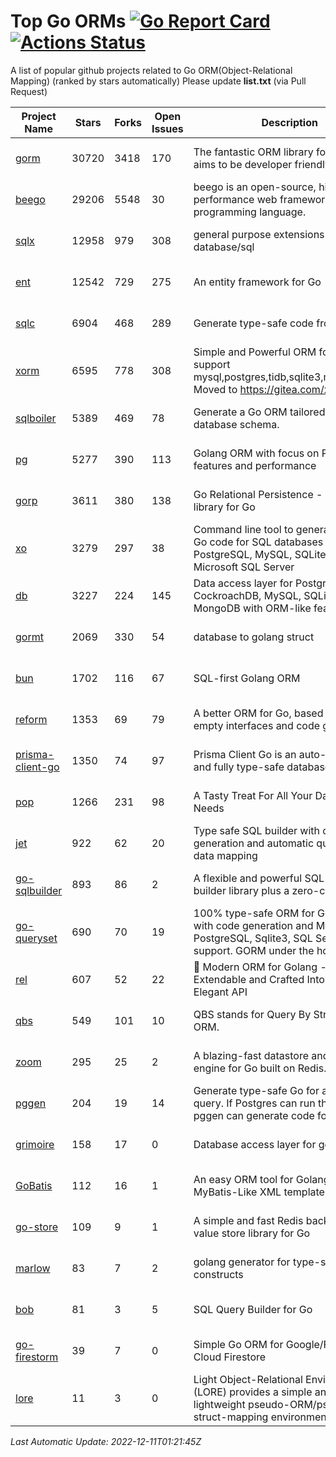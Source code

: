 # Top Go ORMs [![Go Report Card](https://goreportcard.com/badge/github.com/d-tsuji/awesome-go-orms)](https://goreportcard.com/report/github.com/d-tsuji/awesome-go-orms) [![Actions Status](https://github.com/d-tsuji/awesome-go-orms/workflows/CI/badge.svg)](https://github.com/d-tsuji/awesome-go-orms/actions)
A list of popular github projects related to Go ORM(Object-Relational Mapping) (ranked by stars automatically)
Please update **list.txt** (via Pull Request)

| Project Name | Stars | Forks | Open Issues | Description | Last Update |
| ------------ | ----- | ----- | ----------- | ----------- | ----------- |
| [gorm](https://github.com/go-gorm/gorm) | 30720 | 3418 | 170 | The fantastic ORM library for Golang, aims to be developer friendly | 2022-12-10 23:37:55 |
| [beego](https://github.com/beego/beego) | 29206 | 5548 | 30 | beego is an open-source, high-performance web framework for the Go programming language. | 2022-12-10 21:18:06 |
| [sqlx](https://github.com/jmoiron/sqlx) | 12958 | 979 | 308 | general purpose extensions to golang's database/sql | 2022-12-11 00:12:58 |
| [ent](https://github.com/ent/ent) | 12542 | 729 | 275 | An entity framework for Go | 2022-12-10 22:58:05 |
| [sqlc](https://github.com/kyleconroy/sqlc) | 6904 | 468 | 289 | Generate type-safe code from SQL | 2022-12-10 18:40:41 |
| [xorm](https://github.com/go-xorm/xorm) | 6595 | 778 | 308 | Simple and Powerful ORM for Go, support mysql,postgres,tidb,sqlite3,mssql,oracle, Moved to https://gitea.com/xorm/xorm | 2022-12-10 21:47:36 |
| [sqlboiler](https://github.com/volatiletech/sqlboiler) | 5389 | 469 | 78 | Generate a Go ORM tailored to your database schema. | 2022-12-10 23:51:00 |
| [pg](https://github.com/go-pg/pg) | 5277 | 390 | 113 | Golang ORM with focus on PostgreSQL features and performance | 2022-12-10 01:47:37 |
| [gorp](https://github.com/go-gorp/gorp) | 3611 | 380 | 138 | Go Relational Persistence - an ORM-ish library for Go | 2022-12-03 16:15:42 |
| [xo](https://github.com/xo/xo) | 3279 | 297 | 38 | Command line tool to generate idiomatic Go code for SQL databases supporting PostgreSQL, MySQL, SQLite, Oracle, and Microsoft SQL Server | 2022-12-09 06:55:21 |
| [db](https://github.com/upper/db) | 3227 | 224 | 145 | Data access layer for PostgreSQL, CockroachDB, MySQL, SQLite and MongoDB with ORM-like features. | 2022-12-09 01:53:04 |
| [gormt](https://github.com/xxjwxc/gormt) | 2069 | 330 | 54 | database to golang struct | 2022-12-10 09:18:03 |
| [bun](https://github.com/uptrace/bun) | 1702 | 116 | 67 | SQL-first Golang ORM | 2022-12-10 19:13:47 |
| [reform](https://github.com/go-reform/reform) | 1353 | 69 | 79 | A better ORM for Go, based on non-empty interfaces and code generation. | 2022-12-09 09:42:20 |
| [prisma-client-go](https://github.com/prisma/prisma-client-go) | 1350 | 74 | 97 | Prisma Client Go is an auto-generated and fully type-safe database client | 2022-12-10 17:06:16 |
| [pop](https://github.com/gobuffalo/pop) | 1266 | 231 | 98 | A Tasty Treat For All Your Database Needs | 2022-12-09 23:09:54 |
| [jet](https://github.com/go-jet/jet) | 922 | 62 | 20 | Type safe SQL builder with code generation and automatic query result data mapping | 2022-12-10 23:50:11 |
| [go-sqlbuilder](https://github.com/huandu/go-sqlbuilder) | 893 | 86 | 2 | A flexible and powerful SQL string builder library plus a zero-config ORM. | 2022-12-07 11:41:27 |
| [go-queryset](https://github.com/jirfag/go-queryset) | 690 | 70 | 19 | 100% type-safe ORM for Go (Golang) with code generation and MySQL, PostgreSQL, Sqlite3, SQL Server support. GORM under the hood. | 2022-12-01 16:34:52 |
| [rel](https://github.com/go-rel/rel) | 607 | 52 | 22 | :gem: Modern ORM for Golang - Testable, Extendable and Crafted Into a Clean and Elegant API | 2022-12-10 20:32:28 |
| [qbs](https://github.com/coocood/qbs) | 549 | 101 | 10 | QBS stands for Query By Struct. A Go ORM. | 2022-09-09 08:32:11 |
| [zoom](https://github.com/albrow/zoom) | 295 | 25 | 2 | A blazing-fast datastore and querying engine for Go built on Redis. | 2022-11-10 17:34:24 |
| [pggen](https://github.com/jschaf/pggen) | 204 | 19 | 14 | Generate type-safe Go for any Postgres query. If Postgres can run the query, pggen can generate code for it. | 2022-11-30 20:01:12 |
| [grimoire](https://github.com/Fs02/grimoire) | 158 | 17 | 0 | Database access layer for golang | 2022-09-27 09:00:59 |
| [GoBatis](https://github.com/mei-rune/GoBatis) | 112 | 16 | 1 | An easy ORM tool for Golang, support MyBatis-Like XML template SQL | 2022-12-02 04:21:56 |
| [go-store](https://github.com/gosuri/go-store) | 109 | 9 | 1 | A simple and fast Redis backed key-value store library for Go | 2022-09-27 09:00:46 |
| [marlow](https://github.com/dadleyy/marlow) | 83 | 7 | 2 | golang generator for type-safe sql api constructs | 2022-11-16 06:53:52 |
| [bob](https://github.com/stephenafamo/bob) | 81 | 3 | 5 | SQL Query Builder for Go | 2022-11-29 06:39:59 |
| [go-firestorm](https://github.com/jschoedt/go-firestorm) | 39 | 7 | 0 | Simple Go ORM for Google/Firebase Cloud Firestore | 2022-12-01 13:17:11 |
| [lore](https://github.com/abrahambotros/lore) | 11 | 3 | 0 | Light Object-Relational Environment (LORE) provides a simple and lightweight pseudo-ORM/pseudo-struct-mapping environment for Go | 2022-09-27 09:01:01 |

*Last Automatic Update: 2022-12-11T01:21:45Z*